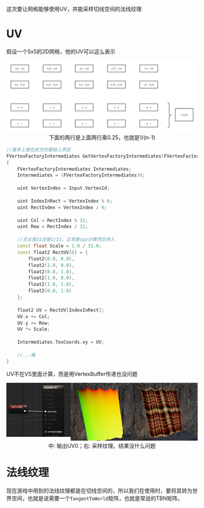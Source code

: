 这次要让网格能够使用UV，并能采样切线空间的法线纹理

# UV

假设一个5x5的2D网格，他的UV可以这么表示
<div align=center><img src="../../../img/UPrimitiveComponent/UV.png"><div>下面的两行是上面两行乘0.25，也就是1/(n-1)</div></div>  


```cpp
//基本上是在前文的基础上添加
FVertexFactoryIntermediates GetVertexFactoryIntermediates(FVertexFactoryInput Input)
{
	FVertexFactoryIntermediates Intermediates;
	Intermediates = (FVertexFactoryIntermediates)0;

	uint VertexIndex = Input.VertexId;

    uint IndexInRect = VertexIndex % 6;
    uint RectIndex = VertexIndex / 6;

    uint Col = RectIndex % 31;
    uint Row = RectIndex / 31;

    //无论是31还是1/31，正常是cpp计算然后传入
    const float Scale = 1.0 / 31.0;
    const float2 RectUV[6] = {
        float2(0.0, 0.0),
        float2(1.0, 0.0),
        float2(0.0, 1.0),
        float2(1.0, 0.0),
        float2(1.0, 1.0),
        float2(0.0, 1.0)
    };

    float2 UV = RectUV[IndexInRect];
    UV.x += Col;
    UV.y += Row;
    UV *= Scale;

    Intermediates.TexCoords.xy = UV;

    //...略
}
```  
UV不在VS里面计算，而是用VertexBuffer传递也没问题

<div align=center><img src="../../../img/physics/UV.png"><div>中: 输出UV0；右: 采样纹理。结果没什么问题</div></div>  

# 法线纹理
现在游戏中用到的法线纹理都是在切线空间的，所以我们在使用时，要将其转为世界空间，也就是说需要一个`TangentToWorld`矩阵，也就是常说的TBN矩阵。  
